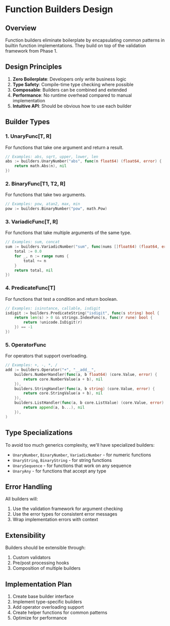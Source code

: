 # Function Builders Design

## Overview

Function builders eliminate boilerplate by encapsulating common patterns in builtin function implementations. They build on top of the validation framework from Phase 1.

## Design Principles

1. **Zero Boilerplate**: Developers only write business logic
2. **Type Safety**: Compile-time type checking where possible
3. **Composable**: Builders can be combined and extended
4. **Performance**: No runtime overhead compared to manual implementation
5. **Intuitive API**: Should be obvious how to use each builder

## Builder Types

### 1. UnaryFunc[T, R]
For functions that take one argument and return a result.
```go
// Examples: abs, sqrt, upper, lower, len
abs := builders.UnaryNumber("abs", func(n float64) (float64, error) {
    return math.Abs(n), nil
})
```

### 2. BinaryFunc[T1, T2, R]
For functions that take two arguments.
```go
// Examples: pow, atan2, max, min
pow := builders.BinaryNumber("pow", math.Pow)
```

### 3. VariadicFunc[T, R]
For functions that take multiple arguments of the same type.
```go
// Examples: sum, concat
sum := builders.VariadicNumber("sum", func(nums []float64) (float64, error) {
    total := 0.0
    for _, n := range nums {
        total += n
    }
    return total, nil
})
```

### 4. PredicateFunc[T]
For functions that test a condition and return boolean.
```go
// Examples: isinstance, callable, isdigit
isdigit := builders.PredicateString("isdigit", func(s string) bool {
    return len(s) > 0 && strings.IndexFunc(s, func(r rune) bool {
        return !unicode.IsDigit(r)
    }) == -1
})
```

### 5. OperatorFunc
For operators that support overloading.
```go
// Examples: +, -, *, /
add := builders.Operator("+", "__add__",
    builders.NumberHandler(func(a, b float64) (core.Value, error) {
        return core.NumberValue(a + b), nil
    }),
    builders.StringHandler(func(a, b string) (core.Value, error) {
        return core.StringValue(a + b), nil
    }),
    builders.ListHandler(func(a, b core.ListValue) (core.Value, error) {
        return append(a, b...), nil
    }),
)
```

## Type Specializations

To avoid too much generics complexity, we'll have specialized builders:

- `UnaryNumber`, `BinaryNumber`, `VariadicNumber` - for numeric functions
- `UnaryString`, `BinaryString` - for string functions  
- `UnarySequence` - for functions that work on any sequence
- `UnaryAny` - for functions that accept any type

## Error Handling

All builders will:
1. Use the validation framework for argument checking
2. Use the error types for consistent error messages
3. Wrap implementation errors with context

## Extensibility

Builders should be extensible through:
1. Custom validators
2. Pre/post processing hooks
3. Composition of multiple builders

## Implementation Plan

1. Create base builder interface
2. Implement type-specific builders
3. Add operator overloading support
4. Create helper functions for common patterns
5. Optimize for performance